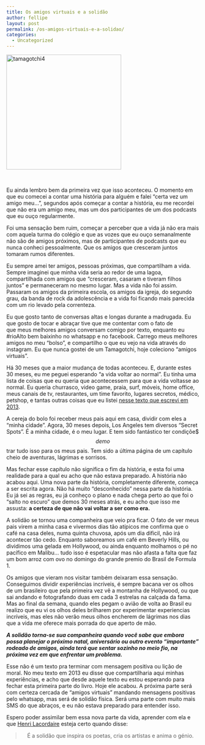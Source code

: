 ```yaml
---
title: Os amigos virtuais e a solidão
author: fellipe
layout: post
permalink: /os-amigos-virtuais-e-a-solidao/
categories:
  - Uncategorized
---
```

[<img class="size-full wp-image-372 aligncenter" alt="tamagotchi4" src="http://fellipebrito.com/wp-content/uploads/2015/08/tamagotchi4.jpg" width="300" height="300" />][1]

&nbsp;

Eu ainda lembro bem da primeira vez que isso aconteceu. O momento em que eu comecei a contar uma história para alguém e falei &#8220;certa vez um amigo meu&#8230;&#8221;, segundos após começar a contar a história, eu me recordei que não era um amigo meu, mas um dos participantes de um dos podcasts que eu ouço regularmente.

Foi uma sensação bem ruim, começar a perceber que a vida já não era mais com aquela turma do colégio e que as vozes que eu ouço semanalmente não são de amigos próximos, mas de participantes de podcasts que eu nunca conheci pessoalmente. Que os amigos que cresceram juntos tomaram rumos diferentes.

Eu sempre amei ter amigos, pessoas próximas, que compartilham a vida. Sempre imaginei que minha vida seria ao redor de uma lagoa, compartilhada com amigos que &#8220;cresceram, casaram e tiveram filhos juntos&#8221; e permaneceram no mesmo lugar. Mas a vida não foi assim. Passaram os amigos da primeira escola, os amigos da igreja, do segundo grau, da banda de rock da adolescência e a vida foi ficando mais parecida com um rio levado pela correnteza.

<span style="font-size: 1em;">Eu que gosto tanto de conversas altas e longas durante a madrugada. Eu que gosto de tocar e abraçar tive que me contentar com o fato de que </span>meus melhores amigos conversam comigo por texto, enquanto eu #rioAlto bem baixinho no whatsapp e no facebook. Carrego meus melhores amigos no meu &#8220;bolso&#8221;, e compartilho o que eu vejo na vida através do instagram. Eu que nunca gostei de um Tamagotchi, hoje coleciono &#8220;amigos virtuais&#8221;.

Há 30 meses que a maior mudança de todas aconteceu. E, durante estes 30 meses, eu me peguei esperando &#8220;a vida voltar ao normal&#8221;. Eu tinha uma lista de coisas que eu queria que acontecessem para que a vida voltasse ao normal. Eu queria churrasco, video game, praia, surf, móveis, home office, meus canais de tv, restaurantes, um time favorito, lugares secretos, médico, petshop, e tantas outras coisas que eu listei <a href="http://fellipebrito.com/sobre-mudancas-e-montanha-russa/" target="_blank">nesse texto que escrevi em 2013</a>.

A cereja do bolo foi receber meus pais aqui em casa, dividir com eles a &#8220;minha cidade&#8221;. Agora, 30 meses depois, Los Angeles tem diversos &#8220;Secret Spots&#8221;. É a minha cidade, é o meu lugar. E tem sido fantástico ter condiçõe$$$ de mo$$trar tudo isso para os meus pais. Tem sido a última página de um capítulo cheio de aventuras, lágrimas e sorrisos.

Mas fechar esse capítulo não significa o fim da história, e esta foi uma realidade para a qual eu acho que não estava preparado. A história não acabou aqui. Uma nova parte da história, completamente diferente, começa a ser escrita agora. Não há muito &#8220;desconhecido&#8221; nessa parte da história. Eu já sei as regras, eu já conheço o plano e nada chega perto ao que foi o &#8220;salto no escuro&#8221; que demos 30 meses atrás, e eu acho que isso me assusta: **a certeza de que não vai voltar a ser como era.**

A solidão se tornou uma companheira que veio pra ficar. O fato de ver meus pais virem a minha casa e vivermos dias tão atípicos me confirma que o café na casa deles, numa quinta chuvosa, após um dia dificil, não irá acontecer tão cedo. Enquanto saboreamos um café em Beverly Hills, ou dividimos uma gelada em Hollywood, ou ainda enquanto molhamos o pé no pacífico em Malibu&#8230; tudo isso é espetacular mas não afasta a falta que faz um bom arroz com ovo no domingo do grande premio do Brasil de Formula 1.

Os amigos que vieram nos visitar também deixaram essa sensação. Conseguimos dividir experiências incríveis, é sempre bacana ver os olhos de um brasileiro que pela primeira vez vê a montanha de Hollywood, ou que sai andando e fotografando duas em cada 3 estrelas na calçada da fama. Mas ao final da semana, quando eles pegam o avião de volta ao Brasil eu realizo que eu vi os olhos deles brilharem por experimentar experiencias incríveis, mas eles não verão meus olhos encherem de lágrimas nos dias que a vida me oferece mais porrada do que aperto de mão.

***A solidão torna-se sua companheira quando você sabe que embora possa planejar o próximo natal, aniversário ou outro evento &#8220;importante&#8221; rodeado de amigos, ainda terá que sentar sozinho no meio fio, na próxima vez em que enfrentar um problema.***

Esse não é um texto pra terminar com mensagem positiva ou lição de moral. No meu texto em 2013 eu disse que compartilharia aqui minhas experiências, e acho que desde aquele texto eu estou esperando para fechar esta primeira parte do livro. Hoje ele acabou. A próxima parte será com certeza cercada de &#8220;amigos virtuais&#8221; mandando mensagens positivas pelo whatsapp, mas será de solidão física. Será uma parte com muito mais SMS do que abraços, e eu não estava preparado para entender isso.

Espero poder assimilar bem essa nova parte da vida, aprender com ela e que <a href="https://pt.wikipedia.org/wiki/Henri_Dominique_Lacordaire" target="_blank">Henri Lacordaire</a> esteja certo quando disse:

> <p style="text-align: center;">
>   É a solidão que inspira os poetas, cria os artistas e anima o génio.
> </p>

&nbsp;

 [1]: http://fellipebrito.com/wp-content/uploads/2015/08/tamagotchi4.jpg